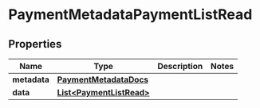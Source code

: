 

# PaymentMetadataPaymentListRead


## Properties

| Name | Type | Description | Notes |
|------------ | ------------- | ------------- | -------------|
|**metadata** | [**PaymentMetadataDocs**](PaymentMetadataDocs.md) |  |  |
|**data** | [**List&lt;PaymentListRead&gt;**](PaymentListRead.md) |  |  |



